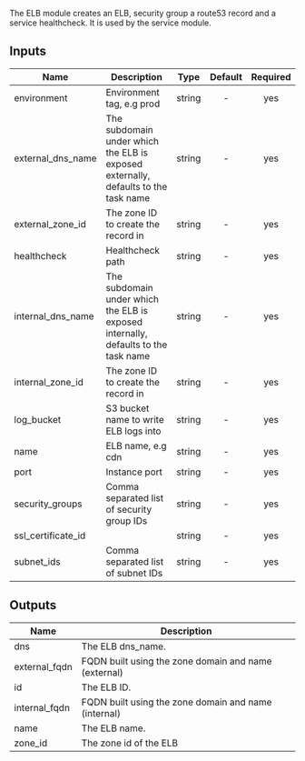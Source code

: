The ELB module creates an ELB, security group
a route53 record and a service healthcheck.
It is used by the service module.


## Inputs

| Name | Description | Type | Default | Required |
|------|-------------|:----:|:-----:|:-----:|
| environment | Environment tag, e.g prod | string | - | yes |
| external_dns_name | The subdomain under which the ELB is exposed externally, defaults to the task name | string | - | yes |
| external_zone_id | The zone ID to create the record in | string | - | yes |
| healthcheck | Healthcheck path | string | - | yes |
| internal_dns_name | The subdomain under which the ELB is exposed internally, defaults to the task name | string | - | yes |
| internal_zone_id | The zone ID to create the record in | string | - | yes |
| log_bucket | S3 bucket name to write ELB logs into | string | - | yes |
| name | ELB name, e.g cdn | string | - | yes |
| port | Instance port | string | - | yes |
| security_groups | Comma separated list of security group IDs | string | - | yes |
| ssl_certificate_id |  | string | - | yes |
| subnet_ids | Comma separated list of subnet IDs | string | - | yes |

## Outputs

| Name | Description |
|------|-------------|
| dns | The ELB dns_name. |
| external_fqdn | FQDN built using the zone domain and name (external) |
| id | The ELB ID. |
| internal_fqdn | FQDN built using the zone domain and name (internal) |
| name | The ELB name. |
| zone_id | The zone id of the ELB |

